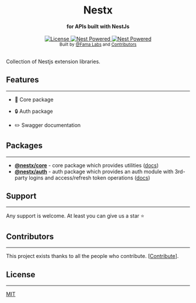 <div align="center">
  <h1>Nestx</h1>
</div>
<div align="center">
  <strong>for APIs built with NestJs</strong>
</div>

<br />

<div align="center">
  <a href="https://github.com/famalabs/nestx/LICENSE">
    <img src="https://img.shields.io/badge/License-MIT-yellow.svg" alt="License" />
  </a>
  <a href="https://github.com/nestjs/nest">
    <img src="https://raw.githubusercontent.com/nestjsx/crud/master/img/nest-powered.svg?sanitize=true" alt="Nest Powered" />
  </a>
   <a href="https://lerna.js.org/">
    <img src="https://img.shields.io/badge/maintained%20with-lerna-cc00ff.svg" alt="Nest Powered" />
  </a>

</div>

<div align="center">
  <sub>Built by
  <a href="https://github.com/famalabs">@Fama Labs</a> and
  <a href="https://github.com/famalabs/nestx/graphs/contributors">
    Contributors
  </a>
</div>

<br />

Collection of Nestjs extension libraries.

## Features
---

- :dart: Core package

- :lock: Auth package

- :pencil2: Swagger documentation

## Packages
---

- [**@nestx/core**](https://www.npmjs.com/package/@famalabs/nestx-core) - core package which provides utilities ([docs](https://github.com/famalabs/nestx/core))
- [**@nestx/auth**](https://www.npmjs.com/package/@famalabs/nestx-auth) - auth package which provides an auth module with 3rd-party logins and access/refresh token operations ([docs](https://github.com/famalabs/nestx/auth))

## Support
---

Any support is welcome. At least you can give us a star :star:

## Contributors
---

This project exists thanks to all the people who contribute. [[Contribute](CONTRIBUTING.md)].

## License
---

[MIT](LICENSE)